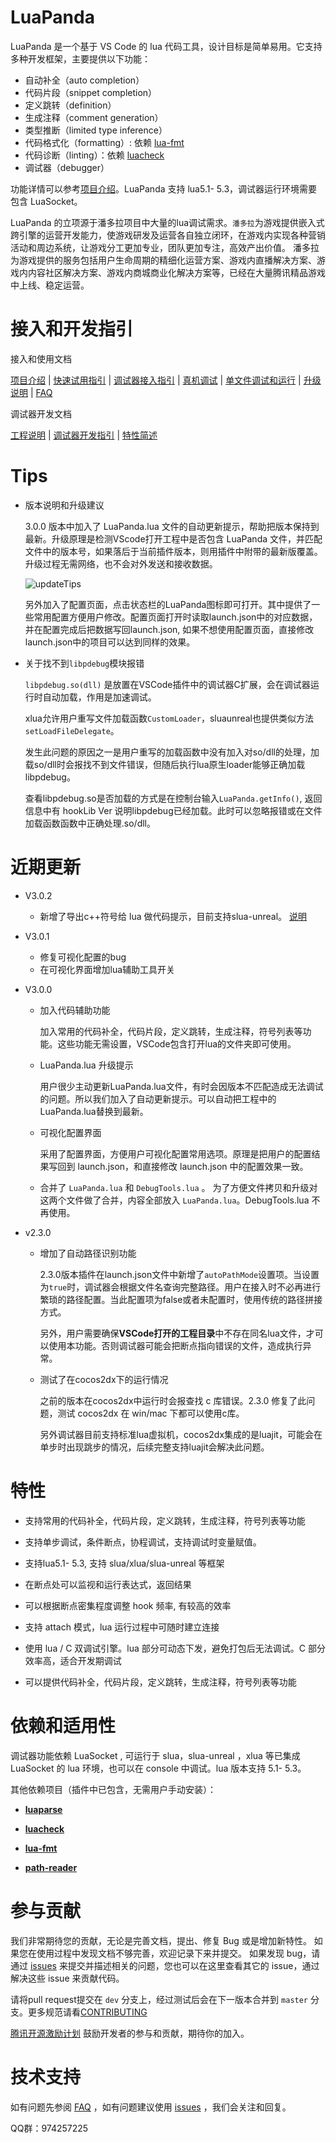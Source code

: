 # LuaPanda

LuaPanda 是一个基于 VS Code 的 lua 代码工具，设计目标是简单易用。它支持多种开发框架，主要提供以下功能：

- 自动补全（auto completion）
- 代码片段（snippet completion）
- 定义跳转（definition）
- 生成注释（comment generation）
- 类型推断（limited type inference）
- 代码格式化（formatting）: 依赖 [lua-fmt](https://github.com/trixnz/lua-fmt)
- 代码诊断（linting）：依赖 [luacheck](https://github.com/mpeterv/luacheck)
- 调试器（debugger）

功能详情可以参考[项目介绍](./Docs/Manual/feature-introduction.md)。LuaPanda 支持 lua5.1- 5.3，调试器运行环境需要包含 LuaSocket。

LuaPanda 的立项源于潘多拉项目中大量的lua调试需求。`潘多拉`为游戏提供嵌入式跨引擎的运营开发能力，使游戏研发及运营各自独立闭环，在游戏内实现各种营销活动和周边系统，让游戏分工更加专业，团队更加专注，高效产出价值。
潘多拉为游戏提供的服务包括用户生命周期的精细化运营方案、游戏内直播解决方案、游戏内内容社区解决方案、游戏内商城商业化解决方案等，已经在大量腾讯精品游戏中上线、稳定运营。



# 接入和开发指引

接入和使用文档

[项目介绍](./Docs/Manual/feature-introduction.md)	| [快速试用指引](./Docs/Manual/quick-use.md) | [调试器接入指引](./Docs/Manual/access-guidelines.md) |  [真机调试](./Docs/Manual/debug-on-phone.md)  | [单文件调试和运行](./Docs/Manual/debug-file.md) | [升级说明](./Docs/Manual/update.md) | [FAQ](./Docs/Manual/FAQ.md)

调试器开发文档

[工程说明](./Docs/Development-instructions/project-description.md) 	|  [调试器开发指引](./Docs/Development-instructions/how_to_join.md) |  [特性简述](./Docs/Development-instructions/debugger-principle.md) 



# Tips

+ 版本说明和升级建议

  3.0.0 版本中加入了 LuaPanda.lua 文件的自动更新提示，帮助把版本保持到最新。升级原理是检测VScode打开工程中是否包含 LuaPanda 文件，并匹配文件中的版本号，如果落后于当前插件版本，则用插件中附带的最新版覆盖。升级过程无需网络，也不会对外发送和接收数据。

  ![updateTips](https://github.com/Tencent/LuaPanda/blob/dev/Docs/static/updateTips.png?raw=true)

  另外加入了配置页面，点击状态栏的LuaPanda图标即可打开。其中提供了一些常用配置方便用户修改。配置页面打开时读取launch.json中的对应数据，并在配置完成后把数据写回launch.json, 如果不想使用配置页面，直接修改launch.json中的项目可以达到同样的效果。

  

+ 关于找不到`libpdebug`模块报错

  `libpdebug.so(dll)` 是放置在VSCode插件中的调试器C扩展，会在调试器运行时自动加载，作用是加速调试。

  xlua允许用户重写文件加载函数`CustomLoader`，sluaunreal也提供类似方法`setLoadFileDelegate`。

  发生此问题的原因之一是用户重写的加载函数中没有加入对so/dll的处理，加载so/dll时会报找不到文件错误，但随后执行lua原生loader能够正确加载libpdebug。

  查看libpdebug.so是否加载的方式是在控制台输入`LuaPanda.getInfo()`, 返回信息中有 hookLib Ver 说明libpdebug已经加载。此时可以忽略报错或在文件加载函数函数中正确处理.so/dll。



# 近期更新

+ V3.0.2
  
  + 新增了导出c++符号给 lua 做代码提示，目前支持slua-unreal。 [说明](https://github.com/Tencent/LuaPanda/blob/master/Docs/Manual/lua-intellisense.md)
  
  
  
+ V3.0.1

  + 修复可视化配置的bug
  + 在可视化界面增加lua辅助工具开关

  

+ V3.0.0

  + 加入代码辅助功能

    加入常用的代码补全，代码片段，定义跳转，生成注释，符号列表等功能。这些功能无需设置，VSCode包含打开lua的文件夹即可使用。

  + LuaPanda.lua 升级提示

    用户很少主动更新LuaPanda.lua文件，有时会因版本不匹配造成无法调试的问题。所以我们加入了自动更新提示。可以自动把工程中的LuaPanda.lua替换到最新。

  + 可视化配置界面

    采用了配置界面，方便用户可视化配置常用选项。原理是把用户的配置结果写回到 launch.json，和直接修改 launch.json 中的配置效果一致。

  + 合并了 `LuaPanda.lua` 和 `DebugTools.lua`  。 为了方便文件拷贝和升级对这两个文件做了合并，内容全部放入 `LuaPanda.lua`。DebugTools.lua 不再使用。




+ v2.3.0

  + 增加了自动路径识别功能

    2.3.0版本插件在launch.json文件中新增了`autoPathMode`设置项。当设置为`true`时，调试器会根据文件名查询完整路径。用户在接入时不必再进行繁琐的路径配置。当此配置项为false或者未配置时，使用传统的路径拼接方式。

    另外，用户需要确保**VSCode打开的工程目录**中不存在同名lua文件，才可以使用本功能。否则调试器可能会把断点指向错误的文件，造成执行异常。

  + 测试了在cocos2dx下的运行情况

    之前的版本在cocos2dx中运行时会报查找 c 库错误。2.3.0 修复了此问题，测试 cocos2dx 在 win/mac 下都可以使用c库。

    另外调试器目前支持标准lua虚拟机，cocos2dx集成的是luajit，可能会在单步时出现跳步的情况，后续完整支持luajit会解决此问题。
  
    
  


# 特性

+ 支持常用的代码补全，代码片段，定义跳转，生成注释，符号列表等功能
+ 支持单步调试，条件断点，协程调试，支持调试时变量赋值。
+ 支持lua5.1- 5.3, 支持 slua/xlua/slua-unreal 等框架
+ 在断点处可以监视和运行表达式，返回结果
+ 可以根据断点密集程度调整 hook 频率, 有较高的效率
+ 支持 attach 模式，lua 运行过程中可随时建立连接
+ 使用 lua / C 双调试引擎。lua 部分可动态下发，避免打包后无法调试。C 部分效率高，适合开发期调试

+ 可以提供代码补全，代码片段，定义跳转，生成注释，符号列表等功能



# 依赖和适用性

调试器功能依赖 LuaSocket , 可运行于 slua，slua-unreal ，xlua 等已集成 LuaSocket 的 lua 环境，也可以在 console 中调试。lua 版本支持 5.1- 5.3。

其他依赖项目（插件中已包含，无需用户手动安装）：

+  [**luaparse**](https://github.com/oxyc/luaparse)

+  [**luacheck**](https://github.com/mpeterv/luacheck)

+  [**lua-fmt**](https://github.com/trixnz/lua-fmt)

+  [**path-reader**](https://github.com/ackerapple/path-reader)



# 参与贡献

我们非常期待您的贡献，无论是完善文档，提出、修复 Bug 或是增加新特性。
如果您在使用过程中发现文档不够完善，欢迎记录下来并提交。
如果发现 bug，请通过 [issues](https://github.com/Tencent/LuaPanda/issues) 来提交并描述相关的问题，您也可以在这里查看其它的 issue，通过解决这些 issue 来贡献代码。

请将pull request提交在 `dev` 分支上，经过测试后会在下一版本合并到 `master` 分支。更多规范请看[CONTRIBUTING](./CONTRIBUTING.md)

[腾讯开源激励计划](https://opensource.tencent.com/contribution) 鼓励开发者的参与和贡献，期待你的加入。



# 技术支持

如有问题先参阅 [FAQ](./Docs/Manual/FAQ.md) ，如有问题建议使用 [issues](https://github.com/Tencent/LuaPanda/issues) ，我们会关注和回复。

QQ群：974257225

